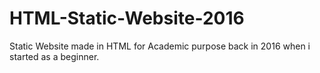 # HTML-Static-Website-2016
Static Website made in HTML for Academic purpose back in 2016 when i started as a beginner.
